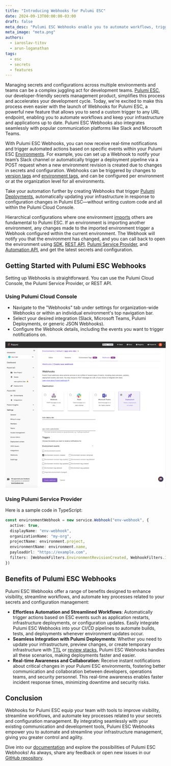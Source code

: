 ```yaml
---
title: "Introducing Webhooks for Pulumi ESC"
date: 2024-09-13T00:00:00-03:00
draft: false
meta_desc: "Pulumi ESC Webhooks enable you to automate workflows, trigger actions, and streamline the management of your infrastructure and applications"
meta_image: "meta.png"
authors:
  - iaroslav-titov
  - arun-loganathan
tags:
  - esc
  - secrets
  - features
---
```


Managing secrets and configurations across multiple environments and teams can be a complex juggling act for development teams. [Pulumi ESC](/docs/esc/), our developer-friendly secrets management product, simplifies this process and accelerates your development cycle. Today, we're excited to make this process even easier with the launch of Webhooks for Pulumi ESC, a powerful new feature that allows you to send a custom trigger to any URL endpoint, enabling you to automate workflows and keep your infrastructure and applications up to date. Pulumi ESC Webhooks also integrates seamlessly with popular communication platforms like Slack and Microsoft Teams.

<!--more-->

With Pulumi ESC Webhooks, you can now receive real-time notifications and trigger automated actions based on specific events within your Pulumi ESC [Environments](/docs/esc/environments/).  For example, you can set up a Webhook to notify your team’s Slack channel or automatically trigger a deployment pipeline via a POST request when a new environment revision is created due to changes in secrets and configuration. Webhooks can be triggered by changes to [version tags](/docs/esc/environments/#tagging-versions) and [environment tags](/blog/esc-projects-environment-tags-launch/#introducing-environment-tags), and can be configured per environment or at the organization level for all environments.

Take your automation further by creating Webhooks that trigger [Pulumi Deployments](/docs/pulumi-cloud/deployments/), automatically updating your infrastructure in response to configuration changes in Pulumi ESC—without writing custom code and all within the Pulumi Cloud Console.

Hierarchical configurations where one environment [imports](/docs/esc/environments/#importing-other-environments) others are fundamental to Pulumi ESC. If an environment is importing another environment, any changes made to the imported environment trigger a Webhook configured within the current environment. The Webhook will notify you that the environment has changed, and you can call back to open the environment using [SDK](/docs/esc/sdk/), [REST API](/docs/pulumi-cloud/cloud-rest-api/#environments), [Pulumi Service Provider](/registry/packages/pulumiservice/api-docs/environment/), and [Automation API](/blog/esc-automation-api-pulumi-service-provider-launch/#streamline-automated-workflows-with-automation-api-enhancements), and get the latest secrets and configuration.

## Getting Started with Pulumi ESC Webhooks

Setting up Webhooks is straightforward. You can use the Pulumi Cloud Console, the Pulumi Service Provider, or REST API.

### Using Pulumi Cloud Console

- Navigate to the "Webhooks" tab under settings for organization-wide Webhooks or within an individual environment's top navigation bar.
- Select your desired integration (Slack, Microsoft Teams, Pulumi Deployments, or generic JSON Webhooks).
- Configure the Webhook details, including the events you want to trigger notifications on.

![Key-Value Table Editor](esc-webhooks.png)

### Using Pulumi Service Provider

Here is a sample code in TypeScript: 

```typescript
const environmentWebhook = new service.Webhook("env-webhook", {
  active: true,
  displayName: "env-webhook",
  organizationName: "my-org",
  projectName: environment.project,
  environmentName: environment.name,
  payloadUrl: "https://example.com",
  filters: [WebhookFilters.EnvironmentRevisionCreated, WebhookFilters.ImportedEnvironmentChanged],
})
```

## Benefits of Pulumi ESC Webhooks

Pulumi ESC Webhooks offer a range of benefits designed to enhance visibility, streamline workflows, and automate key processes related to your secrets and configuration management:

- **Effortless Automation and Streamlined Workflows**: Automatically trigger actions based on ESC events such as application restarts, infrastructure deployments, or configuration updates. Easily integrate Pulumi ESC Webhooks into your CI/CD pipelines to automate builds, tests, and deployments whenever environment updates occur.
- **Seamless Integration with Pulumi Deployments**: Whether you need to update your infrastructure, preview changes, or create temporary infrastructure with [TTL](/docs/pulumi-cloud/deployments/ttl/) or [review stacks](/docs/pulumi-cloud/deployments/review-stacks/), Pulumi ESC Webhooks handles all these scenarios, making deployments faster and easier.
- **Real-time Awareness and Collaboration**: Receive instant notifications about critical changes in your Pulumi ESC environments, fostering better communication and collaboration between developers, operations teams, and security personnel. This real-time awareness enables faster incident response times, minimizing downtime and security risks.

## Conclusion

Webhooks for Pulumi ESC equip your team with tools to improve visibility, streamline workflows, and automate key processes related to your secrets and configuration management. By integrating seamlessly with your existing communication and development tools, Pulumi ESC Webhooks empower you to automate and streamline your infrastructure management, giving you greater control and agility.

Dive into our [documentation](/docs/esc/webhooks/) and explore the possibilities of Pulumi ESC Webhooks! As always, share any feedback or open new issues in our [GitHub repository](https://github.com/pulumi/esc/issues/new/choose).
